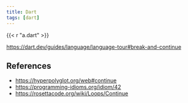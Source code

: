 ```yaml
---
title: Dart
tags: [dart]
---
```


{{< r "a.dart" >}}

<https://dart.dev/guides/language/language-tour#break-and-continue>

## References

- <https://hyperpolyglot.org/web#continue>
- <https://programming-idioms.org/idiom/42>
- <https://rosettacode.org/wiki/Loops/Continue>
